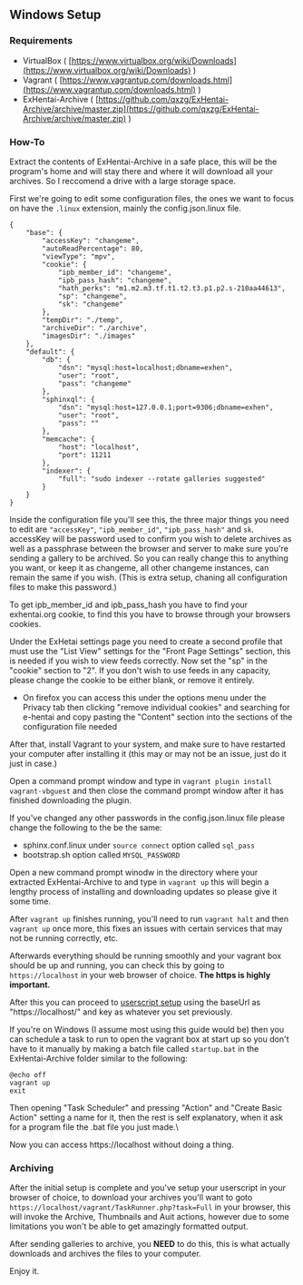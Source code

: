 Windows Setup
---

### Requirements

 * VirtualBox ( [https://www.virtualbox.org/wiki/Downloads](https://www.virtualbox.org/wiki/Downloads) )
 * Vagrant ( [https://www.vagrantup.com/downloads.html](https://www.vagrantup.com/downloads.html) )
 * ExHentai-Archive ( [https://github.com/qxzg/ExHentai-Archive/archive/master.zip](https://github.com/qxzg/ExHentai-Archive/archive/master.zip) )
 

### How-To

Extract the contents of ExHentai-Archive in a safe place, this will be the program's home and will stay there and where it will download all your archives. So I reccomend a drive with a large storage space.

First we're going to edit some configuration files, the ones we want to focus on have the ```.linux``` extension, mainly the config.json.linux file.

```
{
	"base": {
		"accessKey": "changeme",
        "autoReadPercentage": 80,
		"viewType": "mpv",
		"cookie": {
            "ipb_member_id": "changeme",
            "ipb_pass_hash": "changeme",
            "hath_perks": "m1.m2.m3.tf.t1.t2.t3.p1.p2.s-210aa44613",
			"sp": "changeme",
			"sk": "changeme"
        },
		"tempDir": "./temp",
        "archiveDir": "./archive",
        "imagesDir": "./images"
	},
	"default": {
		"db": {
			"dsn": "mysql:host=localhost;dbname=exhen",
			"user": "root",
			"pass": "changeme"
		},
		"sphinxql": {
			"dsn": "mysql:host=127.0.0.1;port=9306;dbname=exhen",
			"user": "root",
			"pass": ""
		},
		"memcache": {
			"host": "localhost",
			"port": 11211
		},
		"indexer": {
			"full": "sudo indexer --rotate galleries suggested"
		}
	}
}
```

Inside the configuration file you'll see this, the three major things you need to edit are ```"accessKey"```, ```"ipb_member_id"```, ```"ipb_pass_hash"``` and ```sk```.
accessKey will be password used to confirm you wish to delete archives as well as a passphrase between the browser and server to make sure you're sending a gallery to be archived.
So you can really change this to anything you want, or keep it as changeme, all other changeme instances, can remain the same if you wish. (This is extra setup, chaning all configuration files to make this password.)

To get ipb_member_id and ipb_pass_hash you have to find your exhentai.org cookie, to find this you have to browse through your browsers cookies.

Under the ExHetai settings page you need to create a second profile that must use the "List View" settings for the "Front Page Settings" section, this is needed if you wish to view feeds correctly. Now set the "sp" in the "cookie" section to "2". If you  don't wish to use feeds in any capacity, please change the cookie to be either blank, or remove it entirely.

* On firefox you can access this under the options menu under the Privacy tab then clicking "remove individual cookies" and searching for e-hentai and copy pasting the "Content" section into the sections of the configuration file needed 

After that, install Vagrant to your system, and make sure to have restarted your computer after installing it (this may or may not be an issue, just do it just in case.)

Open a command prompt window and type in ```vagrant plugin install vagrant-vbguest``` and then close the command prompt window after it has finished downloading the plugin.

If you've changed any other passwords in the config.json.linux file please change the following to the be the same:
 * sphinx.conf.linux under ```source connect``` option called ```sql_pass```
 * bootstrap.sh option called ```MYSQL_PASSWORD```

Open a new command prompt winodw in the directory where your extracted ExHentai-Archive to and type in ```vagrant up``` this will begin a lengthy process of installing and downloading updates so please give it some time.

After ```vagrant up``` finishes running, you'll need to run ```vagrant halt``` and then ```vagrant up``` once more, this fixes an issues with certain services that may not be running correctly, etc.

Afterwards everything should be running smoothly and your vagrant box should be up and running, you can check this by going to ```https://localhost``` in your web browser of choice. **The https is highly important.**

After this you can proceed to [userscript setup](https://github.com/qxzg/ExHentai-Archive/blob/master/setup/Userscript-Setup.md) using the baseUrl as "https://localhost/" and key as whatever you set previously.

If you're on Windows (I assume most using this guide would be) then you can schedule a task to run to open the vagrant box at start up so you don't have to it manually by making a batch file called ```startup.bat``` in the ExHentai-Archive folder similar to the following:
```
@echo off
vagrant up
exit
```
Then opening "Task Scheduler" and pressing "Action" and "Create Basic Action" setting a name for it, then the rest is self explanatory, when it ask for a program file the .bat file you just made.\

Now you can access https://localhost without doing a thing.


### Archiving

After the initial setup is complete and you've setup your userscript in your browser of choice, to download your archives you'll want to goto ```https://localhost/vagrant/TaskRunner.php?task=Full``` in your browser, this will invoke the Archive, Thumbnails and Auit actions, however due to some limitations you won't be able to get amazingly formatted output.

After sending galleries to archive, you **NEED** to do this, this is what actually downloads and archives the files to your computer.

Enjoy it.
